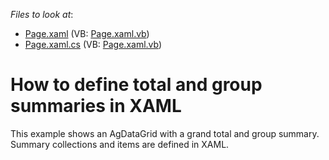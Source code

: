 <!-- default file list -->
*Files to look at*:

* [Page.xaml](./CS/GroupAndTotalSummary/Page.xaml) (VB: [Page.xaml.vb](./VB/GroupAndTotalSummary/Page.xaml.vb))
* [Page.xaml.cs](./CS/GroupAndTotalSummary/Page.xaml.cs) (VB: [Page.xaml.vb](./VB/GroupAndTotalSummary/Page.xaml.vb))
<!-- default file list end -->
# How to define total and group summaries in XAML


<p>This example shows an AgDataGrid with a grand total and group summary. Summary collections and items are defined in XAML.</p>

<br/>


